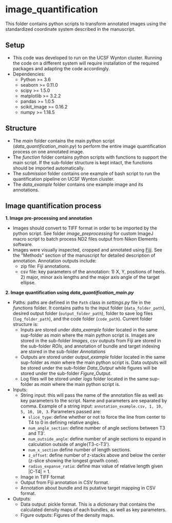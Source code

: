 
# image_quantification
This folder contains python scripts to transform annotated images using the standardized coordinate system described in the manuscript.

## Setup
- This code was developed to run on the UCSF Wynton cluster. Running the code on a different system will require installation of the required packages and adapting the code accordingly. 
- Dependencies:
	- Python >= 3.6
	- seaborn >= 0.11.0
	- scipy >= 1.5.0
	- matplotlib >= 3.2.2
	- pandas >= 1.0.5
	- scikit_image >= 0.16.2
	- numpy >= 1.18.5

## Structure
- The _main_ folder contains the main python script (_data_quantification_main.py_) to perform the entire image quantification process on one annotated image. 
- The _function_ folder contains python scripts with functions to support the main script. If the sub-folder structure is kept intact, the functions should be imported automatically.
- The _submission_ folder contains one example of bash script to run the quantification pipeline on UCSF Wynton cluster.
- The _data_example_ folder contains one example image and its annotations.

## Image quantification process
**1. Image pre-processing and annotation**
- Images should convert to TIFF format in order to be imported by the python script. See folder _image_preprocessing_ for custom ImageJ macro script to batch process ND2 files output from Nikon Elements software.
- Images were visually inspected, cropped and annotated using [Fiji](https://imagej.net/Fiji).  See the "Methods" section of the manuscript for detailed description of annotation. Annotation outputs include: 
	-  zip file: Fiji annotations. 
	- csv file: key parameters of the annotation: 1) X, Y, positions of heels. 2) major, minor axis lengths and the major axis angle of the target ellipse.

**2. Image quantification using _data_quantification_main.py_**
- Paths: paths are defined in the `Path` class in _settings.py_ file in the _functions_ folder. It contains paths to the input folder (`data_folder_path`), desired output folder (`output_folder_path`), folder to save log files (`log_folder_path`), and the code folder (`code_path`). Current folder structure is:
	- Inputs are stored under _data_example_ folder located in the same sup-folder as _main_ where the main python script is. Images are stored in the sub-folder _Images_, csv outputs from Fiji are stored in the sub-folder _ROIs_, and annotation of bundle and target indexing are stored in the sub-folder _Annotations_
	- Outputs are stored under _output_example_ folder located in the same sup-folder as _main_ where the main python script is. Data outputs will be stored under the sub-folder _Data_Output_ while figures will be stored under the sub-folder _Figure_Output_.
	- Log files will be stored under _logs_ folder located in the same sup-folder as _main_ where the main python script is.
- Inputs:
	- String input: this will pass the name of the annotation file as well as key parameters to the script. Name and parameters are separated by comma. Example of a string input: `annotation_example.csv, 1, 10, 5, 10, 10, 3`. Parameters passed are: 
		- `slice_type`: define whether or not to force the line from center to T4 to 0 in defining relative angles. 
		- `num_angle_section`: define number of angle sections between T3 and T3'.
		- `num_outside_angle`: define number of angle sections to expand in calculation outside of angle(T3-c-T3').
		- `num_x_section` define number of length sections.
		- `z_offset`: define number of z-stacks above and below the center (z-slice showing the longest growth cone).
		- `radius_expanse_ratio`: define max value of relative length given |C-T4| = 1.
	- Image in TIFF format
	- Output from Fiji annotation in CSV format.
	- Annotation about bundle and its putative target mapping in CSV format.
- Outputs:
	- Data output: pickle format. This is a dictionary that contains the calculated density maps of each bundles, as well as key parameters.
	- Figure outputs: Figures of the density maps.
